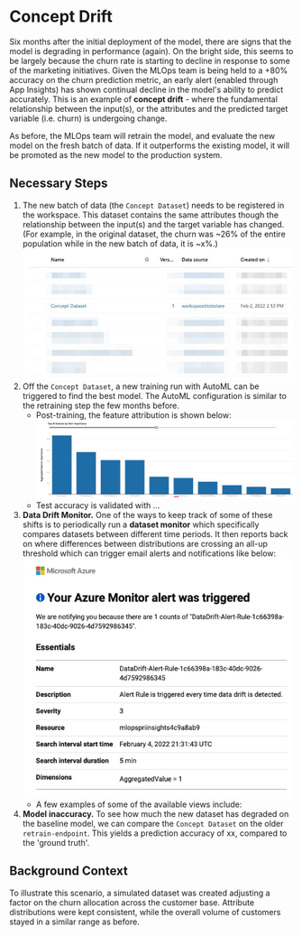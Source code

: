 # Concept Drift
Six months after the initial deployment of the model, there are signs that the model is degrading in
performance (again). On the bright side, this seems to be largely because the churn rate is starting to decline in
response to some of the marketing initiatives. Given the MLOps team is being held to a +80% accuracy on the
churn prediction metric, an early alert (enabled through App Insights) has shown continual decline in the model's ability to predict
accurately. This is an example of **concept drift** - where the fundamental relationship between the input(s),
or the attributes and the predicted target variable (i.e. churn) is undergoing change.

As before, the MLOps team will retrain the model, and evaluate the new model on the fresh batch of
data. If it outperforms the existing model, it will be promoted as the new model to the production system.

## Necessary Steps
1. The new batch of data (the `Concept Dataset`) needs to be registered in the workspace. This dataset
   contains the same attributes though the relationship between the input(s) and the target variable has
   changed. (For example, in the original dataset, the churn was ~26% of the entire population while in the
   new batch of data, it is ~x%.) ![dataset](./imgs/concept_dataset.png)
2. Off the `Concept Dataset`, a new training run with AutoML can be triggered to find the best model. The
   AutoML configuration is similar to the retraining step the few months before.
	- Post-training, the feature attribution is shown below:  ![ddrift_exp_features](./imgs/ddrift_exp_features.jpg)
	- Test accuracy is validated with ...
3. **Data Drift Monitor.** One of the ways to keep track of some of these shifts is to periodically run a
   **dataset monitor** which specifically compares datasets between different time periods. It then reports
   back on where differences between distributions are crossing an all-up threshold which can trigger email
   alerts and notifications like below: ![data_drift_alert](./imgs/data_drift_alert.jpg)
	- A few examples of some of the available views include: <pic1>
4. **Model inaccuracy.** To see how much the new dataset has degraded on the baseline model, we can compare
   the `Concept Dataset` on the older `retrain-endpoint`. This yields a prediction accuracy of xx, compared
   to the 'ground truth'.


## Background Context
To illustrate this scenario, a simulated dataset was created adjusting a factor on the churn allocation across
the customer base. Attribute distributions were kept consistent, while the overall volume of customers stayed
in a similar range as before. 
